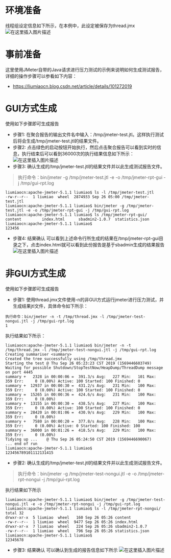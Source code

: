 # 环境准备

线程组设定信息如下所示，在本例中，此设定被保存为thread.jmx
![在这里插入图片描述](https://img-blog.csdnimg.cn/20190926045556129.png?x-oss-process=image/watermark,type_ZmFuZ3poZW5naGVpdGk,shadow_10,text_aHR0cHM6Ly9saXVtaWFvY24uYmxvZy5jc2RuLm5ldA==,size_16,color_FFFFFF,t_70)

# 事前准备

这里使用JMeter自带的Java请求进行压力测试的示例来说明如何生成测试报告，详细的操作步骤可以参看如下内容：

- https://liumiaocn.blog.csdn.net/article/details/101272019

# GUI方式生成

使用如下步骤即可生成报告

- 步骤1: 在聚合报告的输出文件名中输入：/tmp/jmeter-test.jtl。这样执行测试后将会生成/tmp/jmeter-test.jtl的结果文件。
- 步骤2: 点击绿色的启动按钮开始执行，然后点击聚合报告可以看到实时的信息，执行结束后可以看到36000次的执行结果信息如下所示：
  ![在这里插入图片描述](https://img-blog.csdnimg.cn/20190926050107912.png?x-oss-process=image/watermark,type_ZmFuZ3poZW5naGVpdGk,shadow_10,text_aHR0cHM6Ly9saXVtaWFvY24uYmxvZy5jc2RuLm5ldA==,size_16,color_FFFFFF,t_70)
- 步骤3: 确认生成的/tmp/jmeter-test.jtl的结果文件并以此生成测试报告文件。

> 执行命令：bin/jmeter -g /tmp/jmeter-test.jtl -e -o /tmp/jmeter-rpt-gui -j /tmp/gui-rpt.log

```
liumiaocn:apache-jmeter-5.1.1 liumiao$ ls -l /tmp/jmeter-test.jtl 
-rw-r--r--  1 liumiao  wheel  2874933 Sep 26 05:00 /tmp/jmeter-test.jtl
liumiaocn:apache-jmeter-5.1.1 liumiao$ bin/jmeter -g /tmp/jmeter-test.jtl -e -o /tmp/jmeter-rpt-gui -j /tmp/gui-rpt.log
liumiaocn:apache-jmeter-5.1.1 liumiao$ ls /tmp/jmeter-rpt-gui/
content         index.html      sbadmin2-1.0.7  statistics.json
liumiaocn:apache-jmeter-5.1.1 liumiao$
123456
```

- 步骤4: 结果确认
  可以看到上述命令行所生成的结果在/tmp/jmeter-rpt-gui目录之下，点击index.html就可以看到此份报告是基于sbadmin生成的结果报告
  ![在这里插入图片描述](https://img-blog.csdnimg.cn/20190926051725788.png?x-oss-process=image/watermark,type_ZmFuZ3poZW5naGVpdGk,shadow_10,text_aHR0cHM6Ly9saXVtaWFvY24uYmxvZy5jc2RuLm5ldA==,size_16,color_FFFFFF,t_70)

# 非GUI方式生成

使用如下步骤即可生成报告

- 步骤1: 使用thread.jmx文件使用-n的非GUI方式运行jmeter进行压力测试，并生成结果jtl文件，具体命令如下所示：

```
执行命令：bin/jmeter -n -t /tmp/thread.jmx -l /tmp/jmeter-test-nongui.jtl -j /tmp/gui-rpt.log
1
```

执行结果如下所示：

```
liumiaocn:apache-jmeter-5.1.1 liumiao$ bin/jmeter -n -t /tmp/thread.jmx -l /tmp/jmeter-test-nongui.jtl -j /tmp/gui-rpt.log
Creating summariser <summary>
Created the tree successfully using /tmp/thread.jmx
Starting the test @ Thu Sep 26 05:23:23 CST 2019 (1569446603749)
Waiting for possible Shutdown/StopTestNow/HeapDump/ThreadDump message on port 4445
summary +   2328 in 00:00:06 =  391.3/s Avg:   227 Min:   101 Max:   359 Err:     0 (0.00%) Active: 100 Started: 100 Finished: 0
summary +  12937 in 00:00:30 =  431.2/s Avg:   231 Min:   100 Max:   359 Err:     0 (0.00%) Active: 100 Started: 100 Finished: 0
summary =  15265 in 00:00:36 =  424.6/s Avg:   231 Min:   100 Max:   359 Err:     0 (0.00%)
summary +  13155 in 00:00:30 =  438.5/s Avg:   227 Min:   100 Max:   359 Err:     0 (0.00%) Active: 100 Started: 100 Finished: 0
summary =  28420 in 00:01:06 =  430.9/s Avg:   229 Min:   100 Max:   359 Err:     0 (0.00%)
summary +   7580 in 00:00:20 =  377.8/s Avg:   228 Min:   100 Max:   359 Err:     0 (0.00%) Active: 0 Started: 100 Finished: 100
summary =  36000 in 00:01:26 =  418.5/s Avg:   229 Min:   100 Max:   359 Err:     0 (0.00%)
Tidying up ...    @ Thu Sep 26 05:24:50 CST 2019 (1569446690067)
... end of run
liumiaocn:apache-jmeter-5.1.1 liumiao$
123456789101112131415
```

- 步骤2: 确认生成的/tmp/jmeter-test.jtl的结果文件并以此生成测试报告文件。

> 执行命令：bin/jmeter -g /tmp/jmeter-test-nongui.jtl -e -o /tmp/jmeter-rpt-nongui -j /tmp/gui-rpt.log

执行结果如下所示

```
liumiaocn:apache-jmeter-5.1.1 liumiao$ bin/jmeter -g /tmp/jmeter-test-nongui.jtl -e -o /tmp/jmeter-rpt-nongui -j /tmp/gui-rpt.log
liumiaocn:apache-jmeter-5.1.1 liumiao$ ls -l /tmp/jmeter-rpt-nongui/
total 32
drwxr-xr-x  5 liumiao  wheel   160 Sep 26 05:26 content
-rw-r--r--  1 liumiao  wheel  9477 Sep 26 05:26 index.html
drwxr-xr-x  7 liumiao  wheel   224 Sep 26 05:26 sbadmin2-1.0.7
-rw-r--r--  1 liumiao  wheel   796 Sep 26 05:26 statistics.json
liumiaocn:apache-jmeter-5.1.1 liumiao$
12345678
```

- 步骤3: 结果确认
  可以确认到生成的报告信息如下所示
  ![在这里插入图片描述](https://img-blog.csdnimg.cn/20190926052904315.png?x-oss-process=image/watermark,type_ZmFuZ3poZW5naGVpdGk,shadow_10,text_aHR0cHM6Ly9saXVtaWFvY24uYmxvZy5jc2RuLm5ldA==,size_16,color_FFFFFF,t_70)
